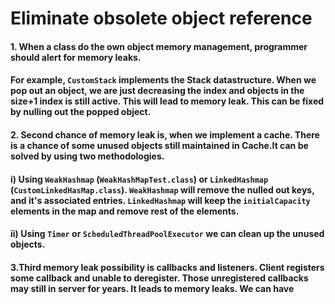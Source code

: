 # Eliminate obsolete object reference

#### 1. When a class do the own object memory management, programmer should alert for memory leaks.

#### For example, `CustomStack` implements the Stack datastructure. When we pop out an object, we are just decreasing the index and objects in the size+1 index is still active. This will lead to memory leak. This can be fixed by nulling out the popped object.

#### 2. Second chance of memory leak is, when we implement a cache. There is a chance of some unused objects still maintained in Cache.It can be solved by using two methodologies.

#### i) Using `WeakHashmap` (`WeakHashMapTest.class`) or `LinkedHashmap` (`CustomLinkedHasMap.class`). `WeakHashmap` will remove the nulled out keys, and it's associated entries. `LinkedHashmap` will keep the `initialCapacity` elements in the map and remove rest of the elements.

#### ii) Using `Timer` or `ScheduledThreadPoolExecutor` we can clean up the unused objects.

#### 3.Third memory leak possibility is callbacks and listeners. Client registers some callback and unable to deregister. Those unregistered callbacks may still in server for years. It leads to memory leaks. We can have   